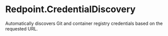 # Redpoint.CredentialDiscovery

Automatically discovers Git and container registry credentials based on the requested URL.